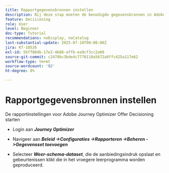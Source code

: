 ```yaml
---
title: Rapportgegevensbronnen instellen
description: Bij deze stap moeten de benodigde gegevensbronnen in Adobe Experience Platform worden geconfigureerd om rapportage over aanbiedingsindrukkingen mogelijk te maken en op interactie te klikken. De dataset die voor het vangen van deze gebeurtenissen wordt gebruikt moet op een schema worden gebaseerd dat de het gebiedsgroep van de Details van het Web omvat om rapporteringsmogelijkheden te steunen.
feature: Decisioning
role: User
level: Beginner
doc-type: Tutorial
recommendations: noDisplay, noCatalog
last-substantial-update: 2025-07-18T00:00:00Z
jira: KT-18526
exl-id: 5bff884b-17e2-4b86-affb-ea9cf3cc2a60
source-git-commit: c2478bc3bde4c7770110a5672a0ffc425a117e62
workflow-type: tm+mt
source-wordcount: '92'
ht-degree: 0%

---
```


# Rapportgegevensbronnen instellen

De rapportinstellingen voor Adobe Journey Optimizer Offer Decisioning starten

- Login aan _&#x200B;**Journey Optimizer**&#x200B;_

- Navigeer aan _&#x200B;**Beleid ->Configuraties ->Rapporteren ->Beheren ->Gegevensset toevoegen**&#x200B;_
- Selecteer _&#x200B;**Weer-schema-dataset**&#x200B;_, die de aanbiedingsindruk opslaat en gebeurtenissen klikt die in het vroegere leerprogramma worden geproduceerd.
